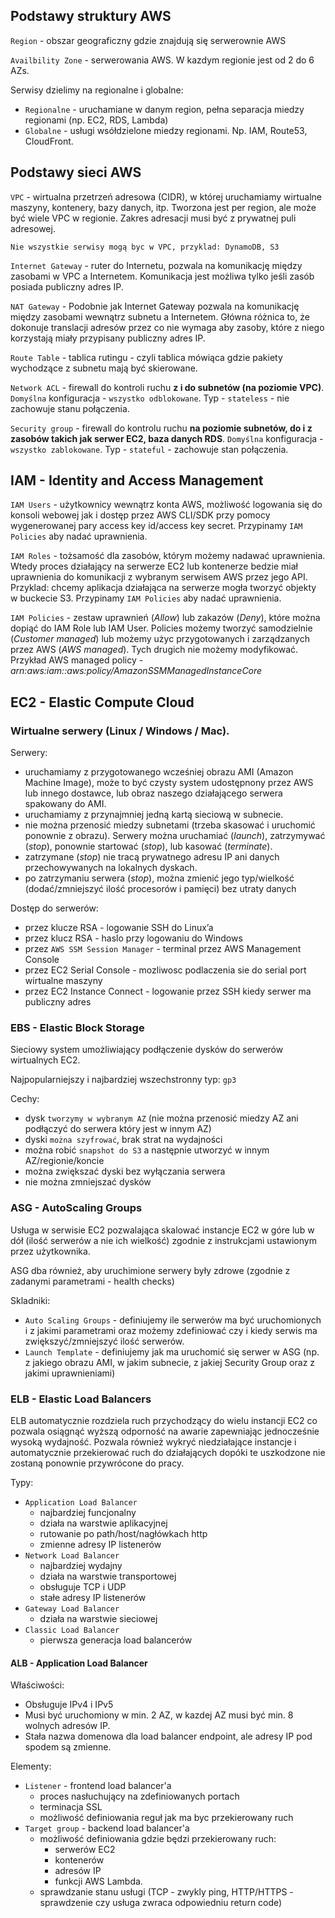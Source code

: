 ## Podstawy struktury AWS

`Region` - obszar geograficzny gdzie znajdują się serwerownie AWS

`Availbility Zone` - serwerowania AWS. W kazdym regionie jest od 2 do 6 AZs.

Serwisy dzielimy na regionalne i globalne:

- `Regionalne` - uruchamiane w danym region, pełna separacja miedzy regionami (np. EC2, RDS, Lambda)
- `Globalne` - usługi wsółdzielone miedzy regionami. Np. IAM, Route53, CloudFront.

## Podstawy sieci AWS

`VPC` - wirtualna przetrzeń adresowa (CIDR), w której uruchamiamy wirtualne maszyny, kontenery, bazy danych, itp.
Tworzona jest per region, ale może być wiele VPC w regionie.
Zakres adresacji musi być z prywatnej puli adresowej.

`Nie wszystkie serwisy mogą byc w VPC, przyklad: DynamoDB, S3`

`Internet Gateway` - ruter do Internetu, pozwala na komunikację między zasobami w VPC a Internetem. Komunikacja jest możliwa tylko jeśli zasób posiada publiczny adres IP.

`NAT Gateway` - Podobnie jak Internet Gateway pozwala na komunikację między zasobami wewnątrz subnetu a Internetem. Główna różnica to, że dokonuje translacji adresów przez co nie wymaga aby zasoby, które z niego korzystają miały przypisany publiczny adres IP.

`Route Table` - tablica rutingu - czyli tablica mówiąca gdzie pakiety wychodzące z subnetu mają być skierowane.

`Network ACL` - firewall do kontroli ruchu **z i do subnetów (na poziomie VPC)**. `Domyślna` konfiguracja - `wszystko odblokowane`. Typ - `stateless` - nie zachowuje stanu połączenia.

`Security group` - firewall do kontrolu ruchu **na poziomie subnetów, do i z zasobów takich jak serwer EC2, baza danych RDS**. `Domyślna` konfiguracja - `wszystko zablokowane`. Typ - `stateful` - zachowuje stan połączenia.

## IAM - Identity and Access Management

`IAM Users` - użytkownicy wewnątrz konta AWS, możliwość logowania się do konsoli webowej jak i dostęp przez AWS CLI/SDK przy pomocy wygenerowanej pary access key id/access key secret.
Przypinamy `IAM Policies` aby nadać uprawnienia.

`IAM Roles` - tożsamość dla zasobów, którym możemy nadawać uprawnienia. Wtedy proces działający na serwerze EC2 lub kontenerze bedzie miał uprawnienia do komunikacji z wybranym serwisem AWS przez jego API. Przyklad: chcemy aplikacja działająca na serwerze mogła tworzyć objekty w buckecie S3. Przypinamy `IAM Policies` aby nadać uprawnienia.

`IAM Policies` - zestaw uprawnień (*Allow*) lub zakazów (*Deny*), które można dopiąć do IAM Role lub IAM User. Policies możemy tworzyć samodzielnie (*Customer managed*) lub możemy użyc przygotowanych i zarządzanych przez AWS (*AWS managed*). Tych drugich nie możemy modyfikować. Przykład AWS managed policy - *arn:aws:iam::aws:policy/AmazonSSMManagedInstanceCore*

## EC2 - Elastic Compute Cloud

### Wirtualne serwery (Linux / Windows / Mac).

Serwery:

- uruchamiamy z przygotowanego wcześniej obrazu AMI (Amazon Machine Image), może to być czysty system udostępnony przez AWS lub innego dostawce, lub obraz naszego działającego serwera spakowany do AMI.
- uruchamiamy z przynajmniej jedną kartą sieciową w subnecie.
- nie można przenosić miedzy subnetami (trzeba skasować i uruchomić ponownie z obrazu). Serwery można uruchamiać (*launch*), zatrzymywać (*stop*), ponownie startować (*stop*), lub kasować (*terminate*).
- zatrzymane (*stop*) nie tracą prywatnego adresu IP ani danych przechowywanych na lokalnych dyskach.
- po zatrzymaniu serwera (*stop*), można zmienić jego typ/wielkość (dodać/zmniejszyć ilość procesorów i pamięci) bez utraty danych

Dostęp do serwerów:

- przez klucze RSA - logowanie SSH do Linux’a
- przez klucz RSA - haslo przy logowaniu do Windows
- przez `AWS SSM Session Manager` - terminal przez AWS Management Console
- przez EC2 Serial Console - mozliwosc podlaczenia sie do serial port wirtualne maszyny
- przez EC2 Instance Connect - logowanie przez SSH kiedy serwer ma publiczny adres

### EBS - Elastic Block Storage

Sieciowy system umożliwiający podłączenie dysków do serwerów wirtualnych EC2.

Najpopularniejszy i najbardziej wszechstronny typ: `gp3`

Cechy:

- dysk `tworzymy w wybranym AZ` (nie można przenosić miedzy AZ ani podłączyć do serwera który jest w innym AZ)
- dyski `można szyfrować`, brak strat na wydajności
- można robić `snapshot do S3` a następnie utworzyć w innym AZ/regionie/koncie
- można zwiększać dyski bez wyłączania serwera
- nie można zmniejszać dysków

### ASG - AutoScaling Groups

Usługa w serwisie EC2 pozwalająca skalować instancje EC2 w góre lub w dół (ilość serwerów a nie ich wielkość) zgodnie z instrukcjami ustawionym przez użytkownika.

ASG dba również, aby uruchimione serwery były zdrowe (zgodnie z zadanymi parametrami - health checks)

Skladniki:

- `Auto Scaling Groups` - definiujemy ile serwerów ma być uruchomionych i z jakimi parametrami oraz możemy zdefiniować czy i kiedy serwis ma zwiększyć/zmniejszyć ilość serwerów.
- `Launch Template` - definiujemy jak ma uruchomić się serwer w ASG (np. z jakiego obrazu AMI, w jakim subnecie, z jakiej Security Group oraz z jakimi uprawnieniami)

### ELB - Elastic Load Balancers

ELB automatycznie rozdziela ruch przychodzący do wielu instancji EC2 co pozwala osiągnąć wyższą odporność na awarie zapewniając jednocześnie wysoką wydajność. Pozwala również wykryć niedziałające instancje i automatycznie przekierować ruch do działających dopóki te uszkodzone nie zostaną ponownie przywrócone do pracy.

Typy:

- `Application Load Balancer`
  - najbardziej funcjonalny
  - działa na warstwie aplikacyjnej
  - rutowanie po path/host/nagłówkach http
  - zmienne adresy IP listenerów
- `Network Load Balancer`
  - najbardziej wydajny
  - działa na warstwie transportowej
  - obsługuje TCP i UDP
  - stałe adresy IP listenerów
- `Gateway Load Balancer`
  - działa na warstwie sieciowej
- `Classic Load Balancer`
  - pierwsza generacja load balancerów

#### ALB - Application Load Balancer

Właściwości:

- Obsługuje IPv4 i IPv5
- Musi być uruchomiony w min. 2 AZ, w kazdej AZ musi być min. 8 wolnych adresów IP.
- Stała nazwa domenowa dla load balancer endpoint, ale adresy IP pod spodem są zmienne.

Elementy:

- `Listener` - frontend load balancer'a
  - proces nasłuchujący na zdefiniowanych portach
  - terminacja SSL
  - możliwość definiowania reguł jak ma byc przekierowany ruch
- `Target group` - backend load balancer'a
  - możliwość definiowania gdzie będzi przekierowany ruch: 
    - serwerów EC2
    - kontenerów
    - adresów IP
    - funkcji AWS Lambda.
  - sprawdzanie stanu usługi (TCP - zwykly ping, HTTP/HTTPS - sprawdzenie czy usługa zwraca odpowiedniu return code)
